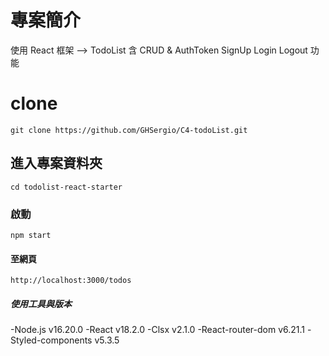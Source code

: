 # 專案簡介

使用 React 框架 --> TodoList
含 CRUD & AuthToken SignUp Login Logout 功能

# clone

```
git clone https://github.com/GHSergio/C4-todoList.git
```

## 進入專案資料夾

```
cd todolist-react-starter
```

### 啟動

```
npm start
```

#### 至網頁

```
http://localhost:3000/todos
```

##### 使用工具與版本

-Node.js v16.20.0
-React v18.2.0
-Clsx v2.1.0
-React-router-dom v6.21.1
-Styled-components v5.3.5
